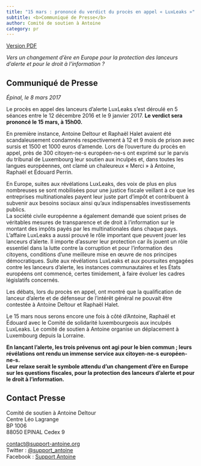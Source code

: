 ```yaml
---
title: "15 mars : prononcé du verdict du procès en appel « LuxLeaks »"
subtitle: <b>Communiqué de Presse</b> 
author: Comité de soutien à Antoine
category: pr
---
```


<a href="/docs/pr/2016-06-29-pr-verdict-FR.pdf"><i class="fa fa-file-pdf-o"></i> <span>Version PDF</span></a>

_Vers un changement d’ère en Europe pour la protection des lanceurs d’alerte et pour le droit à l’information ?_

## Communiqué de Presse

_Épinal, le 8 mars 2017_

Le procès en appel des lanceurs d’alerte LuxLeaks s’est déroulé en 5 séances entre le 12 décembre 2016 et le 9 janvier 2017. **Le verdict sera prononcé le 15 mars, à 15h00.**

En première instance, Antoine Deltour et Raphaël Halet avaient été scandaleusement condamnés respectivement à 12 et 9 mois de prison avec sursis et 1500 et 1000 euros d’amende.
Lors de l’ouverture du procès en appel, près de 300 citoyen-ne-s européen-ne-s ont exprimé sur le parvis du tribunal de Luxembourg leur soutien aux inculpés et, dans toutes les langues européennes, ont clamé un chaleureux « Merci » à Antoine, Raphaël et Édouard Perrin.

En Europe, suites aux révélations LuxLeaks, des voix de plus en plus nombreuses se sont mobilisées pour une justice fiscale veillant à ce que les entreprises multinationales payent leur juste part d’impôt et contribuent à subvenir aux besoins sociaux ainsi qu’aux indispensables investissements publics.  
La société civile européenne a également demandé que soient prises de véritables mesures de transparence et de droit à l’information sur le montant des impôts payés par les multinationales dans chaque pays.  
L’affaire LuxLeaks a aussi prouvé le rôle important que peuvent jouer les lanceurs d’alerte. Il importe d’assurer leur protection car ils jouent un rôle essentiel dans la lutte contre la corruption et pour l’information des citoyens, conditions d’une meilleure mise en œuvre de nos principes démocratiques.
Suite aux révélations LuxLeaks et aux poursuites engagées contre les lanceurs d’alerte, les instances communautaires et les États européens ont commencé, certes timidement, à faire évoluer les cadres législatifs concernés.

Les débats, lors du procès en appel, ont montré que la qualification de lanceur d’alerte et de défenseur de l’intérêt général ne pouvait être contestée à Antoine Deltour et Raphaël Halet.

Le 15 mars nous serons encore une fois à côté d’Antoine, Raphaël et Édouard avec le Comité de solidarité luxembourgeois aux inculpés LuxLeaks. Le comité de soutien à Antoine organise un déplacement à Luxembourg depuis la Lorraine.

**En lançant l’alerte, les trois prévenus ont agi pour le bien commun ; leurs révélations ont rendu un immense service aux citoyen-ne-s européen-ne-s.**  
**Leur relaxe serait le symbole attendu d’un changement d’ère en Europe sur les questions fiscales, pour la protection des lanceurs d’alerte et pour le droit à l’information.**


## Contact Presse

Comité de soutien à Antoine Deltour  
Centre Léo Lagrange  
BP 1006  
88050 EPINAL Cedex 9  
  
[contact@support-antoine.org](mailto:contact@support-antoine.org)  
Twitter : [@support_antoine](https://twitter.com/support_antoine)  
Facebook : [Support Antoine](https://www.facebook.com/pages/Support-Antoine/388682861307176)
